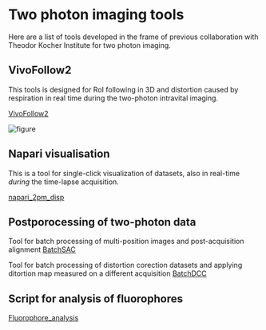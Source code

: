 # Two photon imaging tools

Here are a list of tools developed in the frame of previous collaboration with Theodor Kocher Institute for two photon imaging.

## VivoFollow2
This tools is designed for RoI following in 3D and distortion caused by respiration in real time during the two-photon intravital imaging.

[VivoFollow2](https://doi.org/10.3389/fphy.2019.00222)

![figure](https://www.frontiersin.org/files/Articles/491719/fphy-07-00222-HTML/image_m/fphy-07-00222-g001.jpg)

## Napari visualisation
This is a tool for single-click visualization of datasets, also in real-time _during_ the time-lapse acquisition.

[napari_2pm_disp](https://github.com/neworldemancer/napari_2pm_disp)

## Postporocessing of two-photon data
Tool for batch processing of multi-position images and post-acquisition alignment [BatchSAC](https://github.com/neworldemancer/BatchSAC)

Tool for batch processing of distortion corection datasets and applying ditortion map measured on a different acquisition [BatchDCC](https://github.com/neworldemancer/BatchDCC)

## Script for analysis of fluorophores

[Fluorophore_analysis](https://github.com/neworldemancer/Fluorophore_analysis)

